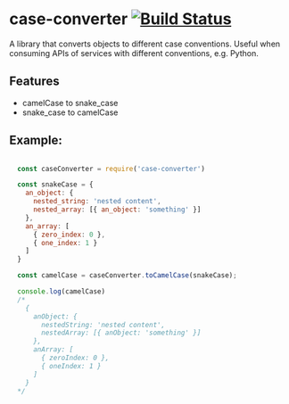# case-converter [![Build Status](https://travis-ci.org/Moezalez/case-converter.svg?branch=master)](https://travis-ci.org/Moezalez/case-converter)

A library that converts objects to different case conventions. Useful when consuming APIs of services with different
conventions, e.g. Python.

## Features
- camelCase to snake_case
- snake_case to camelCase

## Example:

```JavaScript

  const caseConverter = require('case-converter')

  const snakeCase = {
    an_object: {
      nested_string: 'nested content',
      nested_array: [{ an_object: 'something' }]
    },
    an_array: [
      { zero_index: 0 },
      { one_index: 1 }
    ]
  }

  const camelCase = caseConverter.toCamelCase(snakeCase);

  console.log(camelCase)
  /*
    {
      anObject: {
        nestedString: 'nested content',
        nestedArray: [{ anObject: 'something' }]
      },
      anArray: [
        { zeroIndex: 0 },
        { oneIndex: 1 }
      ]
    }
  */
```
